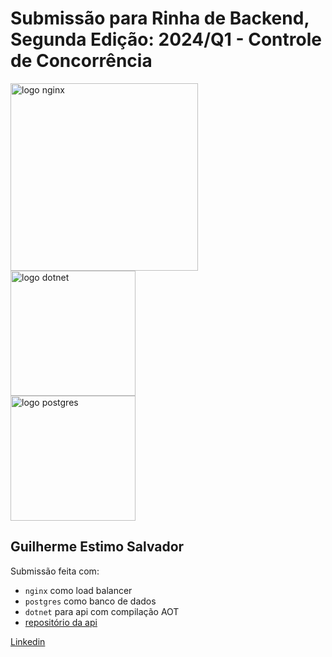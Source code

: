 # Submissão para Rinha de Backend, Segunda Edição: 2024/Q1 - Controle de Concorrência


<img src="https://upload.wikimedia.org/wikipedia/commons/c/c5/Nginx_logo.svg" alt="logo nginx" width="300" height="auto">
<br />
<img src="https://upload.wikimedia.org/wikipedia/commons/thumb/7/7d/Microsoft_.NET_logo.svg/640px-Microsoft_.NET_logo.svg.png" alt="logo dotnet" width="200" height="auto">
<br>
<img src="https://upload.wikimedia.org/wikipedia/commons/2/29/Postgresql_elephant.svg" alt="logo postgres" width="200" height="auto">


## Guilherme Estimo Salvador
Submissão feita com:
- `nginx` como load balancer
- `postgres` como banco de dados
- `dotnet` para api com compilação AOT
- [repositório da api](https://github.com/guiestimo/rinha-de-backend-2024-q1-dotnet)

[Linkedin](https://www.linkedin.com/in/guilherme-estimo-a9849192/) 
